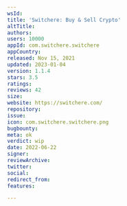 ```yaml
---
wsId: 
title: 'Switchere: Buy & Sell Crypto'
altTitle: 
authors: 
users: 10000
appId: com.switchere.switchere
appCountry: 
released: Nov 15, 2021
updated: 2023-01-04
version: 1.1.4
stars: 3.5
ratings: 
reviews: 42
size: 
website: https://switchere.com/
repository: 
issue: 
icon: com.switchere.switchere.png
bugbounty: 
meta: ok
verdict: wip
date: 2022-06-22
signer: 
reviewArchive: 
twitter: 
social: 
redirect_from: 
features: 

---
```


